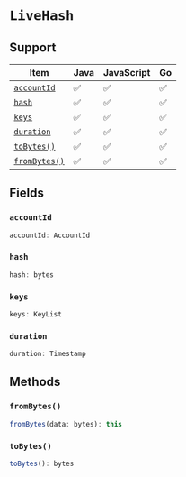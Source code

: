 # `LiveHash`

## Support

| Item | Java | JavaScript | Go
| - | - | - | - |
| [`accountId`](#accountid) | ✅ | ✅ | ✅
| [`hash`](#hash) | ✅ | ✅ | ✅
| [`keys`](#keys) | ✅ | ✅ | ✅
| [`duration`](#duration) | ✅ | ✅ | ✅
| [`toBytes()`](#tobytes) | ✅ | ✅ | ✅
| [`fromBytes()`](#frombytes) | ✅ | ✅ | ✅

## Fields

### `accountId`

```typescript
accountId: AccountId
```

### `hash`

```typescript
hash: bytes
```

### `keys`

```typescript
keys: KeyList
```

### `duration`

```typescript
duration: Timestamp
```

## Methods

### `fromBytes()`

```typescript
fromBytes(data: bytes): this
```

### `toBytes()`

```typescript
toBytes(): bytes
```
